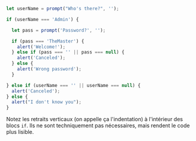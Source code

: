 ```js run demo
let userName = prompt("Who's there?", '');

if (userName === 'Admin') {

  let pass = prompt('Password?', '');

  if (pass === 'TheMaster') {
    alert('Welcome!');
  } else if (pass === '' || pass === null) {
    alert('Canceled');
  } else {
    alert('Wrong password');
  }

} else if (userName === '' || userName === null) {
  alert('Canceled');
} else {
  alert("I don't know you");
}
```

Notez les retraits verticaux (on appelle ça l'indentation) à l'intérieur des blocs `if`. Ils ne sont techniquement pas nécessaires, mais rendent le code plus lisible.
